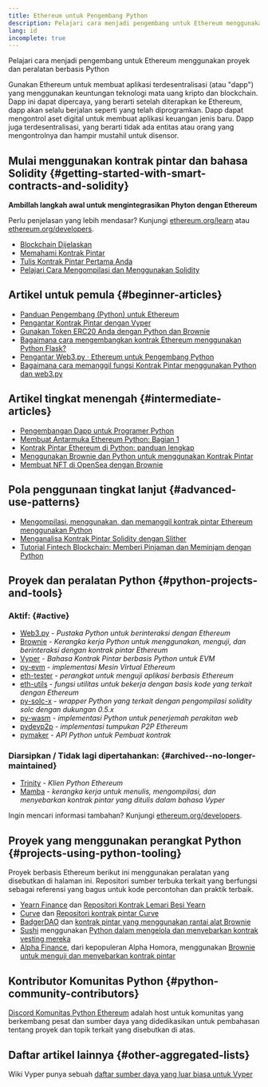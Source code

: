 ```yaml
---
title: Ethereum untuk Pengembang Python
description: Pelajari cara menjadi pengembang untuk Ethereum menggunakan proyek dan peralatan berbasis Python
lang: id
incomplete: true
---
```


<FeaturedText>Pelajari cara menjadi pengembang untuk Ethereum menggunakan proyek dan peralatan berbasis Python</FeaturedText>

Gunakan Ethereum untuk membuat aplikasi terdesentralisasi (atau "dapp") yang menggunakan keuntungan teknologi mata uang kripto dan blockchain. Dapp ini dapat dipercaya, yang berarti setelah diterapkan ke Ethereum, dapp akan selalu berjalan seperti yang telah diprogramkan. Dapp dapat mengontrol aset digital untuk membuat aplikasi keuangan jenis baru. Dapp juga terdesentralisasi, yang berarti tidak ada entitas atau orang yang mengontrolnya dan hampir mustahil untuk disensor.

## Mulai menggunakan kontrak pintar dan bahasa Solidity {#getting-started-with-smart-contracts-and-solidity}

**Ambillah langkah awal untuk mengintegrasikan Phyton dengan Ethereum**

Perlu penjelasan yang lebih mendasar? Kunjungi [ethereum.org/learn](/learn/) atau [ethereum.org/developers](/developers/).

- [Blockchain Dijelaskan](https://kauri.io/article/d55684513211466da7f8cc03987607d5/blockchain-explained)
- [Memahami Kontrak Pintar](https://kauri.io/article/e4f66c6079e74a4a9b532148d3158188/ethereum-101-part-5-the-smart-contract)
- [Tulis Kontrak Pintar Pertama Anda](https://kauri.io/article/124b7db1d0cf4f47b414f8b13c9d66e2/remix-ide-your-first-smart-contract)
- [Pelajari Cara Mengompilasi dan Menggunakan Solidity](https://kauri.io/article/973c5f54c4434bb1b0160cff8c695369/understanding-smart-contract-compilation-and-deployment)

## Artikel untuk pemula {#beginner-articles}

- [Panduan Pengembang (Python) untuk Ethereum](https://snakecharmers.ethereum.org/a-developers-guide-to-ethereum-pt-1/)
- [Pengantar Kontrak Pintar dengan Vyper](https://kauri.io/#collections/Getting%20Started/an-introduction-to-smart-contracts-with-vyper/)
- [Gunakan Token ERC20 Anda dengan Python dan Brownie](https://betterprogramming.pub/python-blockchain-token-deployment-tutorial-create-an-erc20-77a5fd2e1a58)
- [Bagaimana cara mengembangkan kontrak Ethereum menggunakan Python Flask?](https://medium.com/coinmonks/how-to-develop-ethereum-contract-using-python-flask-9758fe65976e)
- [Pengantar Web3.py · Ethereum untuk Pengembang Python](https://www.dappuniversity.com/articles/web3-py-intro)
- [Bagaimana cara memanggil fungsi Kontrak Pintar menggunakan Python dan web3.py](https://stackoverflow.com/questions/57580702/how-to-call-a-smart-contract-function-using-python-and-web3-py)

## Artikel tingkat menengah {#intermediate-articles}

- [Pengembangan Dapp untuk Programer Python](https://levelup.gitconnected.com/dapps-development-for-python-developers-f52b32b54f28)
- [Membuat Antarmuka Ethereum Python: Bagian 1](https://hackernoon.com/creating-a-python-ethereum-interface-part-1-4d2e47ea0f4d)
- [Kontrak Pintar Ethereum di Python: panduan lengkap](https://hackernoon.com/ethereum-smart-contracts-in-python-a-comprehensive-ish-guide-771b03990988)
- [Menggunakan Brownie dan Python untuk menggunakan Kontrak Pintar](https://dev.to/patrickalphac/using-brownie-for-to-deploy-smart-contracts-1kkp)
- [Membuat NFT di OpenSea dengan Brownie](https://www.freecodecamp.org/news/how-to-make-an-nft-and-render-on-opensea-marketplace/)

## Pola penggunaan tingkat lanjut {#advanced-use-patterns}

- [Mengompilasi, menggunakan, dan memanggil kontrak pintar Ethereum menggunakan Python](https://yohanes.gultom.id/2018/11/28/compiling-deploying-and-calling-ethereum-smartcontract-using-python/)
- [Menganalisa Kontrak Pintar Solidity dengan Slither](https://kauri.io/#collections/DevOps/analyze-solidity-smart-contracts-with-slither/#analyze-solidity-smart-contracts-with-slither)
- [Tutorial Fintech Blockchain: Memberi Pinjaman dan Meminjam dengan Python](https://blog.chain.link/blockchain-fintech-defi-tutorial-lending-borrowing-python/)

## Proyek dan peralatan Python {#python-projects-and-tools}

### Aktif: {#active}

- [Web3.py](https://github.com/ethereum/web3.py) - _Pustaka Python untuk berinteraksi dengan Ethereum_
- [Brownie](https://github.com/eth-brownie/brownie) - _Kerangka kerja Python untuk menggunakan, menguji, dan berinteraksi dengan kontrak pintar Ethereum_
- [Vyper](https://github.com/ethereum/vyper/) - _Bahasa Kontrak Pintar berbasis Python untuk EVM_
- [py-evm](https://github.com/ethereum/py-evm) - _implementasi Mesin Virtual Ethereum_
- [eth-tester](https://github.com/ethereum/eth-tester) - _perangkat untuk menguji aplikasi berbasis Ethereum_
- [eth-utils](https://github.com/ethereum/eth-utils/) - _fungsi utilitas untuk bekerja dengan basis kode yang terkait dengan Ethereum_
- [py-solc-x](https://pypi.org/project/py-solc-x/) - _wrapper Python yang terkait dengan pengompilasi solidity solc dengan dukungan 0.5.x_
- [py-wasm](https://github.com/ethereum/py-wasm) - _implementasi Python untuk penerjemah perakitan web_
- [pydevp2p](https://github.com/ethereum/pydevp2p) - _implementasi tumpukan P2P Ethereum_
- [pymaker](https://github.com/makerdao/pymaker) - _API Python untuk Pembuat kontrak_

### Diarsipkan / Tidak lagi dipertahankan: {#archived--no-longer-maintained}

- [Trinity](https://github.com/ethereum/trinity) - _Klien Python Ethereum_
- [Mamba](https://github.com/arjunaskykok/mamba) - _kerangka kerja untuk menulis, mengompilasi, dan menyebarkan kontrak pintar yang ditulis dalam bahasa Vyper_

Ingin mencari informasi tambahan? Kunjungi [ethereum.org/developers](/developers/).

## Proyek yang menggunakan perangkat Python {#projects-using-python-tooling}

Proyek berbasis Ethereum berikut ini menggunakan peralatan yang disebutkan di halaman ini. Repositori sumber terbuka terkait yang berfungsi sebagai referensi yang bagus untuk kode percontohan dan praktik terbaik.

- [Yearn Finance](https://yearn.finance/) dan [Repositori Kontrak Lemari Besi Yearn](https://github.com/yearn/yearn-vaults)
- [Curve](https://curve.fi/) dan [Repositori kontrak pintar Curve](https://github.com/curvefi/curve-contract)
- [BadgerDAO](https://badger.com/) dan [kontrak pintar yang menggunakan rantai alat Brownie](https://github.com/Badger-Finance/badger-system)
- [Sushi](https://sushi.com/) menggunakan [Python dalam mengelola dan menyebarkan kontrak vesting mereka](https://github.com/sushiswap/sushi-vesting-protocols)
- [Alpha Finance](https://alphafinance.io/), dari kepopuleran Alpha Homora, menggunakan [Brownie untuk menguji dan menyebarkan kontrak pintar](https://github.com/AlphaFinanceLab/alpha-staking-contract)

## Kontributor Komunitas Python {#python-community-contributors}

[Discord Komunitas Python Ethereum](https://discord.gg/9zk7snTfWe) adalah host untuk komunitas yang berkembang pesat dan sumber daya yang didedikasikan untuk pembahasan tentang proyek dan topik terkait yang disebutkan di atas.

## Daftar artikel lainnya {#other-aggregated-lists}

Wiki Vyper punya sebuah [daftar sumber daya yang luar biasa untuk Vyper](https://github.com/ethereum/vyper/wiki/Vyper-tools-and-resources)

